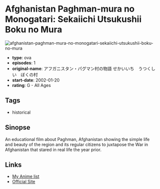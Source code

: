 # Afghanistan Paghman-mura no Monogatari: Sekaiichi Utsukushii Boku no Mura

![afghanistan-paghman-mura-no-monogatari-sekaiichi-utsukushii-boku-no-mura](https://cdn.myanimelist.net/images/anime/4/66025.jpg)

-   **type**: ova
-   **episodes**: 1
-   **original-name**: アフガニスタン・パグマン村の物語 せかいいち　うつくしい　ぼくの村
-   **start-date**: 2002-01-20
-   **rating**: G - All Ages

## Tags

-   historical

## Sinopse

An educational film about Paghman, Afghanistan showing the simple life and beauty of the region and its regular citizens to juxtapose the War in Afghanistan that stared in real life the year prior.

## Links

-   [My Anime list](https://myanimelist.net/anime/26135/Afghanistan_Paghman-mura_no_Monogatari__Sekaiichi_Utsukushii_Boku_no_Mura)
-   [Official Site](http://www.optical.jp/dvd/img/item/peace/imgs/029.pdf)
